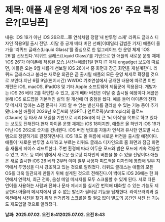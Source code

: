 # **제목: 애플 새 운영 체제 'iOS 26' 주요 특징은?[모닝폰]**

  내용: iOS 19가 아닌 iOS 26으로…車 연식처럼 정렬'새 반투명 소재' 리퀴드 글래스 디자인 적용9월 출시 전망…이달 중 공개 베타 버전 선봬[이데일리 김범준 기자] 애플이 올 가을 ‘리퀴드 글래스(Liquid Glass)’를 중심으로 한 업그레이드 한 운영 체제 ‘iOS 26’를 선보인다.‘리퀴드 글래스(Liquid Glass)’를 기반으로 한 애플의 새로운 운영 체제 ‘iOS 26’가 아이폰에 적용된 모습.(사진=애플)1일 현지 IT 매체 engadget 보도에 따르면, 애플은 오는 9월 새롭게 선보일 iOS 26에서 홈 화면과 잠금 화면을 재설계한다. 리퀴드 글래스라고 불리는 새로운 외관은 곧 출시될 애플의 모든 운영 체제로 확장될 것으로 보인다.지난 6월 9일(현지시간) WWDC 기조연설에서 공개한 내용에 따르면 이번 개편은 iOS, macOS, iPadOS 및 기타 Apple 소프트웨어 제품군에 적용된다. 개발자는 iOS 26 베타 2를 확인할 수 있고, 공개 베타 버전은 이달 중 출시될 예정이다.애플은 올해 iOS 로드맵을 기본적인 삶의 질 개선에 더 중점을 뒀다. 예를 들어 아이폰의 전화 및 메시지 앱에는 스팸 문자나 기타 알 수 없는 발신자를 걸러낼 수 있는 기능 등이 추가됐다.또한 애플이 2026년 오픈AI의 챗GPT나 앤트로픽(Anthropic)의 클로드(Claude) 등 타사 AI 모델을 기반으로 시리(Siri)에 더 큰 ‘뇌 이식’을 목표로 하고 있다는 보도도 전해진다.현재 아이폰 운영 체제는 iOS 18이지만, 애플은 올 하반기 iOS 19가 아닌 iOS 26으로 숫자를 건너뛴다. iOS 버전 번호를 자동차 연식과 유사한 연도별 시스템으로 정렬하기로 결정하면서다. iOS 18도 올 여름에 새로운 버전을 출시할 예정이다.애플이 ‘새로운 반투명 소재’라고 부르는 리퀴드 글래스 디자인으로 홈 화면과 잠금 화면을 새롭게 페이스 리프트한다. 주변 환경에 따라 어두운 모드와 밝은 모드에 계속 적응할 수 있고, 지도 등 여러 앱에서 새로운 플로팅 디자인의 버튼을 볼 수 있을 전망이다.애플은 새로 출시한 iOS 26 베타 2부터 이미 일부 사용자 피드백을 디자인에 통합해 일부 지역에서 투명성을 다시 강조하고 있는 것으로 알려졌다. 리퀴드 글래스는 애플의 모든 OS를 더욱 일관되게 만들기 위해 설계된 것으로 전해진다.이 밖에도 iOS 26에는 한 화면에서 연락처, 최근 전화, 음성 메일 메시지를 모두 스크롤할 수 있게 된다. 서로 다른 언어를 사용하는 사람과 전화나 문자 메시지를 실시간 번역해 대화할 수 있는 기능도 제공한다.아울러 메시지에서 알 수 없는 발신자 필터링 기능을 탑재한다. 라이브러리와 컬렉션에서 사진을 찾기 위해 번거롭게 스크롤을 할 필요 없이 별도의 공간인 사진 탭 기능도 재도입할 것으로 알려졌다.

  **날짜: 2025.07.02. 오전 8:412025.07.02. 오전 8:43**